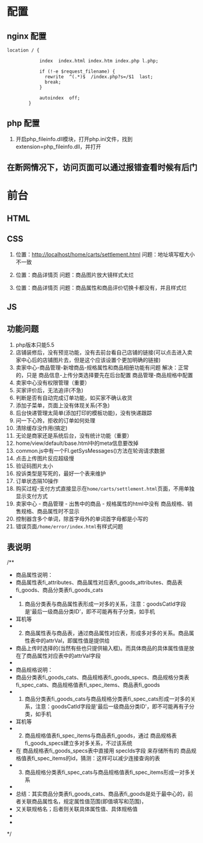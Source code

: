 ﻿# 配置

## nginx 配置
```
location / {
            
            index  index.html index.htm index.php l.php;
            
            if (!-e $request_filename) {
              rewrite  ^(.*)$  /index.php?s=/$1  last;
              break;
            }
            
            autoindex  off;
        }
```

## php 配置

1. 开启php_fileinfo.dll模块，打开php.ini文件，找到extension=php_fileinfo.dll，并打开

## 在断网情况下，访问页面可以通过报错查看时候有后门


# 前台

## HTML
## CSS

1. 位置：<http://localhost/home/carts/settlement.html>
问题：地址填写框大小不一致

2. 位置：商品详情页
问题：商品图片放大镜样式太烂

3. 位置：商品详情页
问题：商品属性和商品评价切换卡都没有，并且样式烂


## JS

## 功能问题

1. php版本只能5.5
3. 店铺装修后，没有预览功能，没有去前台看自己店铺的链接(可以点击进入卖家中心后的店铺图片去，但是这个应该设置个更加明确的链接)
4. 卖家中心-商品管理-新增商品-规格属性和商品相册功能有问题
解决：正常的，只是 商品信息-上传分类选择要先在后台配置 商品管理-商品规格中配置
5. 卖家中心没有权限管理（重要）
7. 买家评价后，无法追评(不急)
8. 判断是否有自动完成订单功能，如买家不确认收货
9. 添加子菜单，页面上没有体现关系(不急)
10. 后台快递管理太简单(添加打印的模板功能)，没有快递跟踪
11. 问一下心玲，拒收的订单如何处理
12. 清除缓存没作用(搞定)
13. 无论是商家还是系统后台，没有统计功能（重要）
14. home/view/default/base.html中的meta信息要改掉
15. common.js中有一个FI.getSysMessages()方法在轮询请求数据
16. 点击上传图片反应超级慢
17. 验证码图片太小
18. 投诉类型是写死的，最好一个表来维护
19. 订单状态隔10操作
20. 购买过程-支付方式直接显示在`home/carts/settlement.html`页面，不用单独显示支付方式
21. 卖家中心 - 商品管理 - 出售中的商品 - 规格属性的html中没有 商品规格、销售规格、商品属性时不显示
22. 控制器含多个单词，除首字母外的单词首字母都是小写的
23. 错误页面`/home/error/index.html`有样式问题


## 表说明

/**
 * 商品属性说明：
 * 商品属性表fi_attributes、商品属性对应表fi_goods_attributes、商品表fi_goods、商品分类表fi_goods_cats
 * 1. 商品分类表与商品属性表形成一对多的关系，注意：goodsCatId字段是'最后一级商品分类ID'，即不可能再有子分类，如手机
 * 耳机等
 * 2. 商品属性表与商品表，通过商品属性对应表，形成多对多的关系。商品属性表中的attrVal，即属性值是提供给
 * 商品上传时选择的(当然有些也只提供输入框)。而具体商品的具体属性值是放在了商品属性对应表中的attrVal字段
 *
 * 商品规格说明：
 * 商品分类表fi_goods_cats、商品规格表fi_goods_specs、商品规格分类表fi_spec_cats、商品规格值表fi_spec_items、商品表fi_goods
 * 1. 商品分类表fi_goods_cats与商品规格分类表fi_spec_cats形成一对多的关系，注意：goodsCatId字段是'最后一级商品分类ID'，即不可能再有子分类，如手机
 * 耳机等
 * 2. 商品规格值表fi_spec_items与商品表fi_goods，通过 商品规格表fi_goods_specs建立多对多关系，不过该系统
 * 在 商品规格表fi_goods_specs表中直接用 specIds字段 来存储所有的 商品规格值表fi_spec_items的id，猜测：这样可以减少连接查询的表
 * 3. 商品规格分类表fi_spec_cats与商品规格值表fi_spec_items形成一对多关系
 *
 * 总结：其实商品分类表fi_goods_cats、商品表fi_goods是处于最中心的，前者关联商品属性名，规定属性值范围(即值填写和范围)，
 * 又关联规格名；后者则关联具体属性值、具体规格值
 * 
 * 
 */
